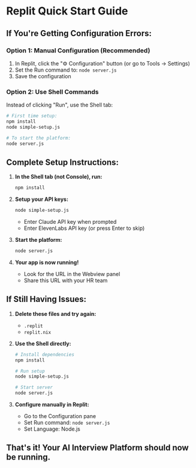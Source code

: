 # Replit Quick Start Guide

## If You're Getting Configuration Errors:

### Option 1: Manual Configuration (Recommended)
1. In Replit, click the "⚙️ Configuration" button (or go to Tools → Settings)
2. Set the Run command to: `node server.js`
3. Save the configuration

### Option 2: Use Shell Commands
Instead of clicking "Run", use the Shell tab:

```bash
# First time setup:
npm install
node simple-setup.js

# To start the platform:
node server.js
```

## Complete Setup Instructions:

1. **In the Shell tab (not Console), run:**
   ```bash
   npm install
   ```

2. **Setup your API keys:**
   ```bash
   node simple-setup.js
   ```
   - Enter Claude API key when prompted
   - Enter ElevenLabs API key (or press Enter to skip)

3. **Start the platform:**
   ```bash
   node server.js
   ```

4. **Your app is now running!**
   - Look for the URL in the Webview panel
   - Share this URL with your HR team

## If Still Having Issues:

1. **Delete these files and try again:**
   - `.replit`
   - `replit.nix`

2. **Use the Shell directly:**
   ```bash
   # Install dependencies
   npm install

   # Run setup
   node simple-setup.js

   # Start server
   node server.js
   ```

3. **Configure manually in Replit:**
   - Go to the Configuration pane
   - Set Run command: `node server.js`
   - Set Language: Node.js

## That's it! Your AI Interview Platform should now be running.